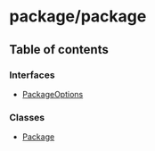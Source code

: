 # package/package

## Table of contents

### Interfaces

* [PackageOptions](../../../new\_yajsapi/interfaces/package\_package.PackageOptions.md)

### Classes

* [Package](../../../new\_yajsapi/classes/package\_package.Package.md)
